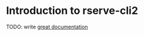 # Introduction to rserve-cli2

TODO: write [great documentation](http://jacobian.org/writing/great-documentation/what-to-write/)
